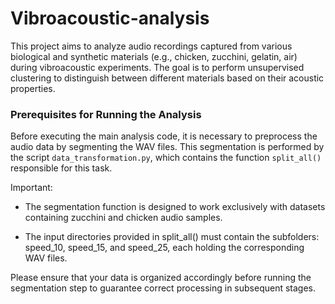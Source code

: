 # Vibroacoustic-analysis
This project aims to analyze audio recordings captured from various biological and synthetic materials (e.g., chicken, zucchini, gelatin, air) during vibroacoustic experiments. The goal is to perform unsupervised clustering to distinguish between different materials based on their acoustic properties.

### Prerequisites for Running the Analysis

Before executing the main analysis code, it is necessary to preprocess the audio data by segmenting the WAV files. This segmentation is performed by the script `data_transformation.py`, which contains the function `split_all()` responsible for this task.

Important:

- The segmentation function is designed to work exclusively with datasets containing zucchini and chicken audio samples.

- The input directories provided in split_all() must contain the subfolders: speed_10, speed_15, and speed_25, each holding the corresponding WAV files.

Please ensure that your data is organized accordingly before running the segmentation step to guarantee correct processing in subsequent stages.
